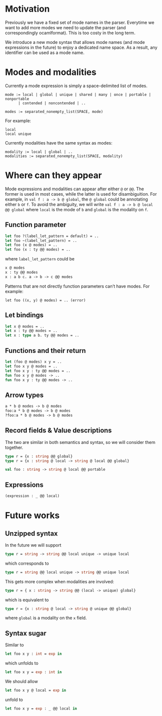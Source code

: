 # Motivation
Previously we have a fixed set of mode names in the parser. Everytime we want to
add more modes we need to update the parser (and correspondingly ocamlformat).
This is too costy in the long term.

We introduce a new mode syntax that allows mode names (and mode expressions in
the future) to enjoy a dedicated name space. As a result, any identifier can be
used as a mode name.

# Modes and modalities
Currently a mode expression is simply a space-delimited list of modes.

```
mode := local | global | unique | shared | many | once | portable | nonportable
      | contended | noncontended | ..

modes := separated_nonempty_list(SPACE, mode)
```

For example:
```
local
local unique
```

Currently modalities have  the same syntax as modes:

```
modality := local | global | ..
modalities := separated_nonempty_list(SPACE, modality)
```

# Where can they appear

Mode expressions and modalities can appear after either `@` or `@@`. The former
is used in most cases, while the latter is used for disambiguition. For example,
in `val f : a -> b @ global`, the `@ global` could be annotating either `b` or
`f`. To avoid the ambiguity, we will write `val f : a -> b @ local @@ global`
where `local` is the mode of `b` and `global` is the modality on `f`.

## Function parameter
```ocaml
let foo ?(label_let_pattern = default) = ..
let foo ~(label_let_pattern) = ..
let foo (x @ modes) = ..
let foo (x : ty @@ modes) = ..
```
where `label_let_pattern` could be
```ocaml
x @ modes
x : ty @@ modes
x : a b c. a -> b -> c @@ modes
```
Patterns that are not directly function parameters can’t have modes. For
example:
```
let foo ((x, y) @ modes) = .. (error)
```

## Let bindings
```ocaml
let x @ modes = ..
let x : ty @@ modes = ..
let x : type a b. ty @@ modes = ..
```

## Functions and their return
```ocaml
let (foo @ modes) x y = ..
let foo x y @ modes = ..
let foo x y : ty @@ modes = ..
fun foo x y @ modes -> ..
fun foo x y : ty @@ modes -> ..
```

## Arrow types
```ocaml
a * b @ modes -> b @ modes
foo:a * b @ modes -> b @ modes
?foo:a * b @ modes -> b @ modes
```

## Record fields & Value descriptions
The two are similar in both semantics and syntax, so we will consider them
together.
```ocaml
type r = {x : string @@ global}
type r = {x : string @ local -> string @ local @@ global}

val foo : string -> string @ local @@ portable
```

## Expressions
```ocaml
(expression : _ @@ local)
```

# Future works
## Unzipped syntax
In the future we will support
```ocaml
type r = string -> string @@ local unique -> unique local
```
which corresponds to
```ocaml
type r = string @@ local unique -> string @@ unique local
```
This gets more complex when modalities are involved:
```ocaml
type r = { x : string -> string @@ (local -> unique) global}
```
which is equivalent to
```ocaml
type r = {x : string @ local -> string @ unique @@ global}
```
where `global` is a modality on the `x` field.

## Syntax sugar
Similar to
```ocaml
let foo x y : int = exp in
```
which unfolds to
```ocaml
let foo x y = exp : int in
```
We should allow
```ocaml
let foo x y @ local = exp in
```
unfold to
```ocaml
let foo x y = exp : _ @@ local in
```
